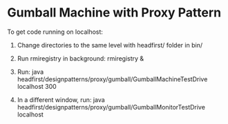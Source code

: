 # Gumball Machine with Proxy Pattern

To get code running on localhost: 

1. Change directories to the same level with headfirst/ folder in bin/

2. Run rmiregistry in background:
rmiregistry &

3. Run:
java headfirst/designpatterns/proxy/gumball/GumballMachineTestDrive localhost 300

4. In a different window, run:
java headfirst/designpatterns/proxy/gumball/GumballMonitorTestDrive localhost


 